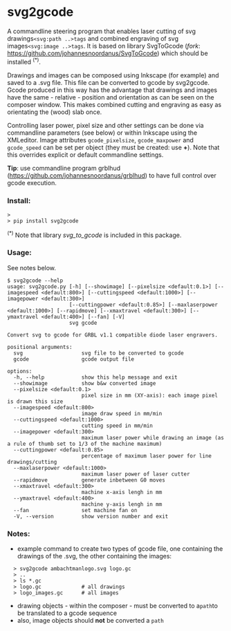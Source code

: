 # svg2gcode

A commandline steering program that enables laser cutting of svg drawings```<svg:path ..>tags``` and combined engraving of svg images```<svg:image ..>tags```.
It is based on library SvgToGcode (*fork*: https://github.com/johannesnoordanus/SvgToGcode) which should be installed <sup>(*)</sup>.

Drawings and images can be composed using Inkscape (for example) and saved to a .svg file. This file can be converted to gcode by svg2gcode.
Gcode produced in this way has the advantage that drawings and images have the same - relative - position and orientation as can be seen on the composer window.
This makes combined cutting and engraving as easy as orientating the (wood) slab once.

Controlling laser power, pixel size and other settings can be done via commandline parameters (see below) or within Inkscape using the XMLeditor.
Image attributes ```gcode_pixelsize```, ```gcode_maxpower``` and ```gcode_speed``` can be set per object (they must be created: use **+**). Note that this overrides explicit or default commandline settings.

**Tip**: use commandline program grblhud (https://github.com/johannesnoordanus/grblhud) to have full control over gcode execution.  




### Install:
```
> 
> pip install svg2gcode
```
<sup>(*)</sup> Note that library *svg_to_gcode* is included in this package. 
### Usage:
See notes below.
```
$ svg2gcode --help
usage: svg2gcode.py [-h] [--showimage] [--pixelsize <default:0.1>] [--imagespeed <default:800>] [--cuttingspeed <default:1000>] [--imagepower <default:300>]
                    [--cuttingpower <default:0.85>] [--maxlaserpower <default:1000>] [--rapidmove] [--xmaxtravel <default:300>] [--ymaxtravel <default:400>] [--fan] [-V]
                    svg gcode

Convert svg to gcode for GRBL v1.1 compatible diode laser engravers.

positional arguments:
  svg                   svg file to be converted to gcode
  gcode                 gcode output file

options:
  -h, --help            show this help message and exit
  --showimage           show b&w converted image
  --pixelsize <default:0.1>
                        pixel size in mm (XY-axis): each image pixel is drawn this size
  --imagespeed <default:800>
                        image draw speed in mm/min
  --cuttingspeed <default:1000>
                        cutting speed in mm/min
  --imagepower <default:300>
                        maximum laser power while drawing an image (as a rule of thumb set to 1/3 of the machine maximum)
  --cuttingpower <default:0.85>
                        percentage of maximum laser power for line drawings/cutting
  --maxlaserpower <default:1000>
                        maximum laser power of laser cutter
  --rapidmove           generate inbetween G0 moves
  --xmaxtravel <default:300>
                        machine x-axis lengh in mm
  --ymaxtravel <default:400>
                        machine y-axis lengh in mm
  --fan                 set machine fan on
  -V, --version         show version number and exit
```
### Notes:
  - example command to create two types of gcode file, one containing the drawings of the .svg, the other containing the images:      
```
  > svg2gcode ambachtmanlogo.svg logo.gc
  > ..
  > ls *.gc 
  > logo.gc             # all drawings
  > logo_images.gc      # all images
```   
 - drawing objects - within the composer - must be converted to a```path```to be translated to a gcode sequence
 - also, image objects should **not** be converted a ```path```




